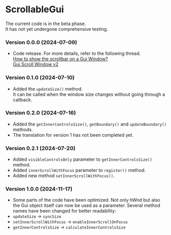 # ScrollableGui
The current code is in the beta phase.  
It has not yet undergone comprehensive testing.
### Version 0.0.0 (2024-07-09)
- Code release. For more details, refer to the following thread.  
 [How to show the scrollbar on a Gui Window?](https://www.autohotkey.com/boards/viewtopic.php?f=82&t=131307)  
 [Gui Scroll Window v2](https://www.autohotkey.com/boards/viewtopic.php?f=82&t=133676)
### Version 0.1.0 (2024-07-10)
- Added the `updateSize()` method.  
It can be called when the window size changes without going through a callback.
### Version 0.2.0 (2024-07-16)
- Added the `getInnerControlsSize()`, `getBoundary()` and `updateBoundary()` methods.
- The translation for version 1 has not been completed yet.
### Version 0.2.1 (2024-07-20)
- Added `visibleControlsOnly` parameter to `getInnerControlsSize()` method.
- Added `innerScrollWithFocus` parameter to `register()` method.
- Added new method `setInnerScrollWithFocus()`.
### Version 1.0.0 (2024-11-17)
- Some parts of the code have been optimized. Not only hWnd but also the Gui object itself can now be used as a parameter. Several method names have been changed for better readability:  
 - `updateSize` → `syncSize`
 - `setInnerScrollWithFocus` → `enableInnerScrollOnFocus`
 - `getInnerControlsSize` → `calculateInnerControlsSize`

